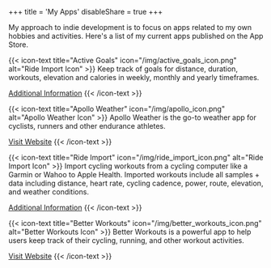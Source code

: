 +++
title = 'My Apps'
disableShare = true
+++

My approach to indie development is to focus on apps related to my own hobbies and activities. Here's a
list of my current apps published on the App Store.

{{< icon-text title="Active Goals" icon="/img/active_goals_icon.png" alt="Ride Import Icon" >}}
Keep track of goals for distance, duration, workouts, elevation and calories in weekly, monthly and yearly timeframes.

[Additional Information](/active-goals/)
{{< /icon-text >}}

{{< icon-text title="Apollo Weather" icon="/img/apollo_icon.png" alt="Apollo Weather Icon" >}}
Apollo Weather is the go-to weather app for cyclists, runners and other endurance athletes.

[Visit Website](https://apolloweather.com)
{{< /icon-text >}}

{{< icon-text title="Ride Import" icon="/img/ride_import_icon.png" alt="Ride Import Icon" >}}
Import cycling workouts from a cycling computer like a Garmin or Wahoo to Apple Health. Imported workouts include all
samples + data including distance, heart rate, cycling cadence, power, route, elevation, and weather conditions.

[Additional Information](/ride-import/)
{{< /icon-text >}}

{{< icon-text title="Better Workouts" icon="/img/better_workouts_icon.png" alt="Better Workouts Icon" >}}
Better Workouts is a powerful app to help users keep track of their cycling, running, and other workout activities.

[Visit Website](https://betterworkouts.app)
{{< /icon-text >}}
